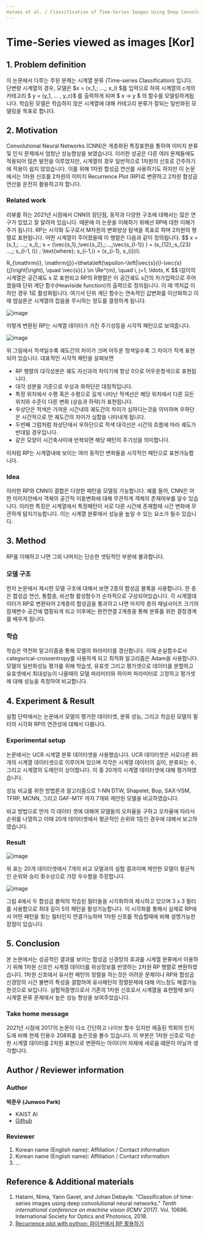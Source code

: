 ```yaml
---
Hatami et al. / Classification of Time-Series Images Using Deep Convolutional Neural Networks / ICMV 2017
---
```


# Time-Series viewed as images \[Kor\]



##  1. Problem definition

이 논문에서 다루는 주된 문제는 시계열 분류 (Time-series Classification) 입니다. 단변량 시계열의 경우, 모델은 $x  = (x_1,\; ...,\; x_l) $를 입력으로 하여 시계열의 c개의 카테고리 $ y = (y_1, ... , y_c)$ 를 출력하게 되며 $ x -> y $ 의 함수를 모델링하게됩니다. 학습된 모델은 학습하지 않은 시계열에 대해 카테고리 분류가 잘되는 일반화된 모델링을 목표로 합니다. 



## 2. Motivation
Convolutional Neural Networks (CNN)은 게층화된 특징표현을 통하여 이미지 분류 및 인식 문제에서 엄청난 성능향상을 보였습니다. 이러한 성공은 다른 여러 문제들에도 적용되어 많은 발전을 이루었지만, 시계열의 경우 일반적으로 1차원의 신호로 간주하기에 적용이 쉽지 않았습니다. 이를 위해 1차원 합성곱 연산를 사용하기도 하지만 이 논문에서는 1차원 신호를 2차원의 이미지 Recurrence Plot (RP)로 변환하고 2차원 합성곱연산을 온전히 활용하고자 합니다.  

### Related work
리뷰를 하는 2021년 시점에서 CNN의 장단점, 동작과 다양한 구조에 대해서는 많은 연구가 있었고 잘 알려져 있습니다. 때문에 이 논문을 이해하기 위해선 RP에 대한 이해가 주가 됩니다.  RP는 시각화 도구로서 M차원의 변화양상 탐색을 목표로 하며 2차원의 행렬로 표현됩니다. 어떤 시계열이 주어졌을때 이 행렬은 다음과 같이 정의됩니다. 
$$
x = (x_1,\; ...,\; x_l),\; s = (\vec{s_1},\;\vec{s_2},\;...,\;\vec{s_{l-1}} ) = (s_{12},\;s_{23} ...,\; s_{l-1, l}) \; \text{where}\; s_{i-1,i} = (x_{i-1}, x_{i})\\\\

R_{\mathrm{i}, \mathrm{j}}=\theta\left(\epsilon-\left\|\vec{s}_{i}-\vec{s}_{j}\right\|\right), \quad \vec{s}(.) \in \Re^{m}, \quad i, j=1, \ldots, K
$$
l길이의 시계열은 공간궤도 s 로 표현되고 RP의 R행렬은 이 공간궤도 s간의 차가입력으로 주어졌을때 단위 계단 함수(Heaviside function)의 출력으로 정의됩니다. 이 때 역치값 이하인 경우 1로 활성화됩니다. 여기서 단위 계단 함수는 연속적인 값변화를 이산화하고 이때 엡실론은 시계열의 잡음을 무시하는 정도를 결정하게 됩니다.

![image](https://user-images.githubusercontent.com/26558158/138040464-491eeb0d-7820-4614-9b58-90084e56d64f.png)

이렇게 변환된 RP는 시계열 데이터가 가진 주기성등을 시각적 패턴으로 보여줍니다.  

![image](https://user-images.githubusercontent.com/26558158/138072688-61acccb7-6192-47b4-a00b-ff633fcc38bc.png)

위 그림에서 적색일수록 궤도간의 차이가 크며 어두운 청색일수록 그 차이가 작게 표현되어 있습니다.  대표적인 시각적 패턴을 살펴보면  
 *  RP 행렬의 대각성분은 궤도 자신과의 차이기에 항상 0으로 어두운청색으로 표현됩니다.
 *  대각 성분을 기준으로 우상과 좌하단은 대칭적입니다.
 *  특정 위치에서 수평 혹은 수평으로 길게 나타난 적색선은 해당 위치에서 다른 모든 위치와 수준이 다른 변화 (상승과 하락)가 표현됩니다.
 *  우상단은 적색은 가까운 시간내의 궤도간의 차이가 심하다는것을 의미하며 우하단은 시간적으로 먼 궤도간의 차이가 심함을 나타내게 됩니다.
 *  두번째 그럼처럼 좌상단에서 우하단으로 적색 대각선은 시간의 흐름에 따라 궤도가 반대일 경우입니다.
 *  같은 모양이 시간축사이에 반복되면 해당 패턴의 주기성을 의미합니다.

이처럼 RP는 시계열내에 보이는 여러 동적인 변화들을 시각적인 패턴으로 표현가능합니다. 

### Idea

이러한 RP와 CNN이 결합은 다양한 패턴을 모델링 가능합니다. 예를 들어, CNN은 어떤 이미지안에서 객체의 공간적 이동변화에 대해 무관하게 객체의 존재여부를 알수 있습니다. 이러한 특징은 시계열에서 특정패턴이 서로 다른 시간에 존재할때 시간 변화에 무관하게 탐지가능합니다.  이는 시계열 분류에서 성능을 높일 수 있는 요소가 될수 있습니다.

## 3. Method

RP를 이해하고 나면 그외 나머지는 단순한 셋팅적인 부분에 불과합니다.  

### 모델 구조

먼저 논문에서 제시한 모델 구조에 대해서 보면 2층의 합성곱 블록을 사용합니다. 한 층은 합성곱 연산, 통합층, 비선형 활성함수가 순차적으로 구성되어있습니다.  각 시계열데이터가 RP로 변환되어 2계층의 합성곱을 통과하고 나면 마지막 층의 채널사이즈 크기의 잠재변수 공간에 맵핑되게 되고 이후에는  완전연결 2계층을 통해 분류를 위한 결정경계를 배우게 됩니다. 

### 학습
학습은 역전파 알고리즘을 통해 모델의 파라미터를 갱신합니다. 이때 손실함수로서 categorical-crossentropy를 사용하게 되고 최적화 알고리즘은 Adam을 사용합니다. 모델의 일반화성능 평가를 위해 학습셋, 유효셋 그리고 평가셋으로 데이터를 분할하고 유효셋에서 최대성능이 나올때의 모델 파라미터와 하이퍼 파라미터로 고정하고 평가셋에 대해 성능을 측정하여 비교합니다. 



## 4. Experiment & Result

실험 단락에서는 논문에서 모델의 평가한 데이터셋, 분류 성능,  그리고 학습된 모델의 필터의 시각화 RP의 연관성에 대해서 다룹니다.

### Experimental setup

논문에서는 UCR 시계열 분류 데이터셋을 사용했습니다. UCR 데이터셋은 서로다른 85개의 시계열 데이터셋으로 이루어져 있으며 각각은 시계열 데이터의 길이, 분류되는 수, 그리고  시계열의 도메인이 상이합니다. 이 중 20개의 시계열 데이터셋에 대해 평가하였습니다.

 성능 비교를 위한 방법론과 알고리즘으로 1-NN DTW, Shapelet, Bop, SAX-VSM, TFRP, MCNN, 그리고 GAF-MTF 까지 7개와 제안된 모델을 비교하였습니다.

비교 방법으로 먼저 각 데이터 셋에 대해여 모델들의 오차율을 구하고 오차율에 따라서 순위를 나열하고 이때 20개 데이터셋에서 평균적인 순위와 1등인 경우에 대해서 보고하였습니다.

### Result

![image](https://user-images.githubusercontent.com/26558158/138048433-7b5b23e9-3b44-41ec-bed9-47bba87eeea0.png)

위 표는 20개 데이터셋에서 7개의 비교 모델과의 실험 결과이며 제안한 모델이 평균적인 순위와 승리 횟수상으로 가장 우수함을 주장합니다.

![image](https://user-images.githubusercontent.com/26558158/138050163-76d0d969-6c91-4ba1-8f91-51b630d164e9.png)

그림 4에서 두 합성곱 블럭의 학습된 필터들을 시각화하여 제시하고 있으며 3 x 3 필터를 사용함으로 최대 길이 5의 패턴을 활성가능합니다.  이 시각화를 통해서 실제로 RP에서 어떤 패턴을 찾는 필터인지 연결가능하며 1차원 신호를 학습할때에 비해 설명가능한 장점이 있습니다.

## 5. Conclusion

본 논문에서는 성공적인 결과를 보이는 합성곱 신경망의 효과를 시계열 분류에서 이용하기 위해 1차원 신호인 시계열 데이터를 위상정보를 반영하는 2차원 RP 행렬로 변환하였습니다.  1차원 신호에서 유사한 패턴의 정렬을 하는것은 어려운 문제이나 RP와 합성곱신경망의 시간 불변의 특성을 결합하여 유사패턴의 정렬문제에 대해 어느정도 해결가능한것으로 보입니다.  실험적증명으로서 기존의 1차원 신호로서 시계열을 표현할때 보다 시계열 분류 문제에서 높은 성능 향상을 보여주었습니다. 



### Take home message

2021년 시점에 2017의 논문이 다소 간단하고 나이브 할수 있지만 제출된 학회의 인지도에 비해 현재 인용수 208회를 높은것을 볼수 있습니다. 이 부분은 1차원 신호로 익순한 시계열 데이터를 2차원 표현으로 변환하는 아이디어 자체에 새로움 떄문이 아닐까 생각합니다.  

## Author / Reviewer information

### Author

**박준우 \(Junwoo Park\)** 

* KAIST AI 
* [Github](github.com/junwoopark92)

### Reviewer

1. Korean name \(English name\): Affiliation / Contact information
2. Korean name \(English name\): Affiliation / Contact information
3. ...

## Reference & Additional materials

1.  Hatami, Nima, Yann Gavet, and Johan Debayle. "Classification of time-series images using deep convolutional neural networks." *Tenth international conference on machine vision (ICMV 2017)*. Vol. 10696. International Society for Optics and Photonics, 2018.
2. [Recurrence plot with python:  파이썬에서 RP 활용하기](https://m.blog.naver.com/PostView.naver?isHttpsRedirect=true&blogId=rkdwnsdud555&logNo=221381428891)

